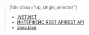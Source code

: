 > [!div class="op_single_selector"]
> * [<span data-ttu-id="fadab-101">.NET</span><span class="sxs-lookup"><span data-stu-id="fadab-101">.NET</span></span>](../articles/media-services/media-services-dotnet-configure-asset-delivery-policy.md)
> * [<span data-ttu-id="fadab-102">ИНТЕРФЕЙС REST API</span><span class="sxs-lookup"><span data-stu-id="fadab-102">REST API</span></span>](../articles/media-services/media-services-rest-configure-asset-delivery-policy.md)
> * [<span data-ttu-id="fadab-103">Java</span><span class="sxs-lookup"><span data-stu-id="fadab-103">Java</span></span>](https://github.com/southworkscom/azure-sdk-for-media-services-java-samples)
> 
> 

